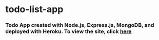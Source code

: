 # todo-list-app
### Todo App created with Node.js, Express.js, MongoDB, and deployed with Heroku. To view the site, click [here](https://shrouded-citadel-97504.herokuapp.com/)
